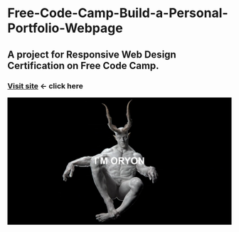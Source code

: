 # Free-Code-Camp-Build-a-Personal-Portfolio-Webpage
## A project for Responsive Web Design Certification on Free Code Camp.
### [Visit site](https://exoryon.github.io/Free-Code-Camp-Build-a-Personal-Portfolio-Webpage/)  ← click here
![alt text](https://github.com/exORYON/Projects-preview/blob/main/scrolling-animation.jpg?raw=true "Scrolling animation")
